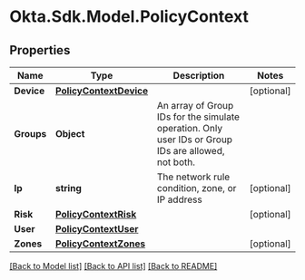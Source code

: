 # Okta.Sdk.Model.PolicyContext

## Properties

Name | Type | Description | Notes
------------ | ------------- | ------------- | -------------
**Device** | [**PolicyContextDevice**](PolicyContextDevice.md) |  | [optional] 
**Groups** | **Object** | An array of Group IDs for the simulate operation. Only user IDs or Group IDs are allowed, not both. | 
**Ip** | **string** | The network rule condition, zone, or IP address | [optional] 
**Risk** | [**PolicyContextRisk**](PolicyContextRisk.md) |  | [optional] 
**User** | [**PolicyContextUser**](PolicyContextUser.md) |  | 
**Zones** | [**PolicyContextZones**](PolicyContextZones.md) |  | [optional] 

[[Back to Model list]](../README.md#documentation-for-models) [[Back to API list]](../README.md#documentation-for-api-endpoints) [[Back to README]](../README.md)


